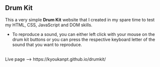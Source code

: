 <h2>Drum Kit</h2>

<p>This a very simple <strong>Drum Kit</strong> website that I created in my spare time to test my HTML, CSS, JavaScript and DOM skills.</p>

- To reproduce a sound, you can either left click with your mouse on the drum kit buttons or you can press the respective keyboard letter of the sound that you want to reproduce. 

<br>
Live page --> https://kyoukanpt.github.io/drumkit/
